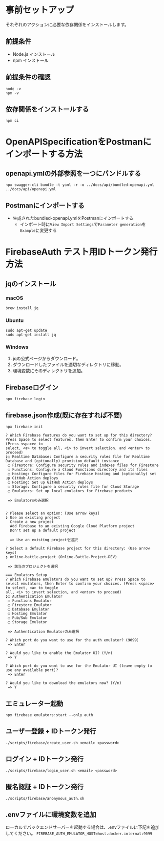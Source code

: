 # 事前セットアップ
それぞれのアクションに必要な依存関係をインストールします。

## 前提条件
- Node.js インストール
- npm インストール
  
## 前提条件の確認
```console
node -v
npm -v
```

## 依存関係をインストールする
```console
npm ci
```

# OpenAPISpecificationをPostmanにインポートする方法

## openapi.ymlの外部参照を一つにバンドルする
```console
npx swagger-cli bundle -t yaml -r -o ../docs/api/bundled-openapi.yml ../docs/api/openapi.yml
```

## Postmanにインポートする
- 生成されたbundled-openapi.ymlをPostmanにインポートする
  - インポート時に`View Import Settings`で`Parameter generation`を`Example`に変更する

# FirebaseAuth テスト用IDトークン発行方法

## jqのインストール
### macOS
```console
brew install jq
```
### Ubuntu
```console
sudo apt-get update
sudo apt-get install jq
```
### Windows
1. jqの公式ページからダウンロード。
2. ダウンロードしたファイルを適切なディレクトリに移動。
3. 環境変数にそのディレクトリを追加。

## Firebaseログイン
```console
npx firebase login
```

## firebase.json作成(既に存在すれば不要)
```console
npx firebase init

? Which Firebase features do you want to set up for this directory? Press Space to select features, then Enter to confirm your choices. (Press <space> to 
select, <a> to toggle all, <i> to invert selection, and <enter> to proceed)
❯◯ Realtime Database: Configure a security rules file for Realtime Database and (optionally) provision default instance
 ◯ Firestore: Configure security rules and indexes files for Firestore
 ◯ Functions: Configure a Cloud Functions directory and its files
 ◯ Hosting: Configure files for Firebase Hosting and (optionally) set up GitHub Action deploys
 ◯ Hosting: Set up GitHub Action deploys
 ◯ Storage: Configure a security rules file for Cloud Storage
 ◯ Emulators: Set up local emulators for Firebase products

 => Emulatorsのみ選択


? Please select an option: (Use arrow keys)
❯ Use an existing project 
  Create a new project 
  Add Firebase to an existing Google Cloud Platform project 
  Don't set up a default project 

  => Use an existing projectを選択

? Select a default Firebase project for this directory: (Use arrow keys)
❯ online-battle-project (Online-Battle-Project-DEV) 

 => 該当のプロジェクトを選択

=== Emulators Setup
? Which Firebase emulators do you want to set up? Press Space to select emulators, then Enter to confirm your choices. (Press <space> to select, <a> to toggle 
all, <i> to invert selection, and <enter> to proceed)
❯◯ Authentication Emulator
 ◯ Functions Emulator
 ◯ Firestore Emulator
 ◯ Database Emulator
 ◯ Hosting Emulator
 ◯ Pub/Sub Emulator
 ◯ Storage Emulator

 => Authentication Emulatorのみ選択

? Which port do you want to use for the auth emulator? (9099)
 => Enter

? Would you like to enable the Emulator UI? (Y/n)
 => Y

? Which port do you want to use for the Emulator UI (leave empty to use any available port)?
 => Enter

? Would you like to download the emulators now? (Y/n)
 => Y
```

## エミュレーター起動
```console
npx firebase emulators:start --only auth
```

## ユーザー登録 + IDトークン発行
```console
./scripts/firebase/create_user.sh <email> <password>
```

## ログイン + IDトークン発行
```console
./scripts/firebase/login_user.sh <email> <password>
```

## 匿名認証 + IDトークン発行
```console
./scripts/firebase/anonymous_auth.sh
```

## .envファイルに環境変数を追加
ローカルでバックエンドサーバーを起動する場合は、.envファイルに下記を追加してください。
`FIREBASE_AUTH_EMULATOR_HOST=host.docker.internal:9099`